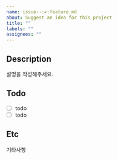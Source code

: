 ```yaml
---
name: issue--:✔:feature.md
about: Suggest an idea for this project
title: ""
labels: ""
assignees: ""
---
```


## Description

설명을 작성해주세요.

## Todo

- [ ] todo
- [ ] todo

## Etc

기타사항
